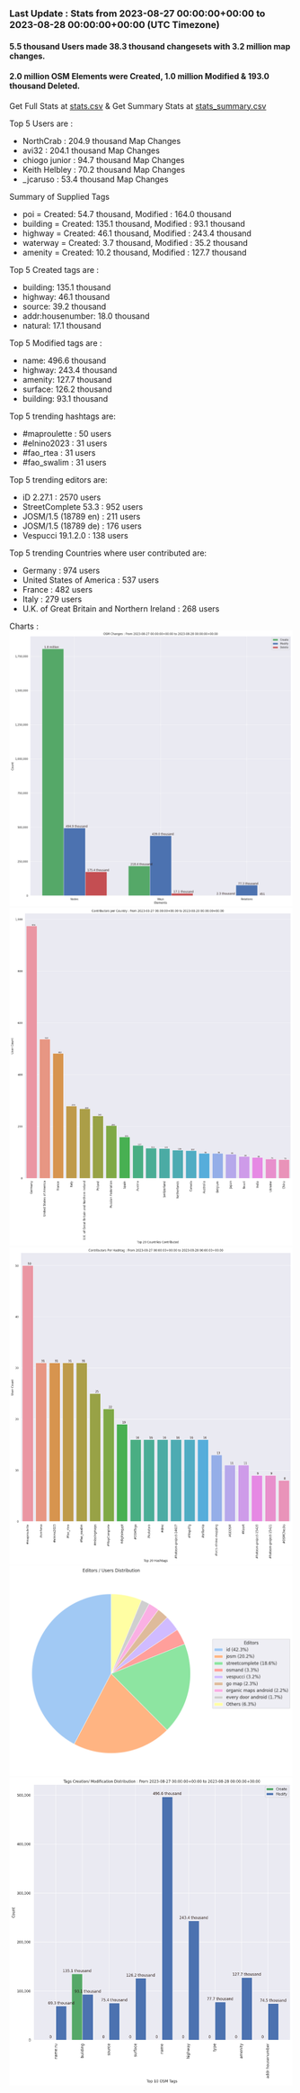 ### Last Update : Stats from 2023-08-27 00:00:00+00:00 to 2023-08-28 00:00:00+00:00 (UTC Timezone)

#### 5.5 thousand Users made 38.3 thousand changesets with 3.2 million map changes.
#### 2.0 million OSM Elements were Created, 1.0 million Modified & 193.0 thousand Deleted.
Get Full Stats at [stats.csv](/stats/Global/Daily/stats.csv)
 & Get Summary Stats at [stats_summary.csv](/stats/Global/Daily/stats_summary.csv)

Top 5 Users are : 
- NorthCrab : 204.9 thousand Map Changes
- avi32 : 204.1 thousand Map Changes
- chiogo junior : 94.7 thousand Map Changes
- Keith Helbley : 70.2 thousand Map Changes
- _jcaruso : 53.4 thousand Map Changes

Summary of Supplied Tags
- poi = Created: 54.7 thousand, Modified : 164.0 thousand
- building = Created: 135.1 thousand, Modified : 93.1 thousand
- highway = Created: 46.1 thousand, Modified : 243.4 thousand
- waterway = Created: 3.7 thousand, Modified : 35.2 thousand
- amenity = Created: 10.2 thousand, Modified : 127.7 thousand


Top 5 Created tags are :
- building: 135.1 thousand
- highway: 46.1 thousand
- source: 39.2 thousand
- addr:housenumber: 18.0 thousand
- natural: 17.1 thousand


Top 5 Modified tags are :
- name: 496.6 thousand
- highway: 243.4 thousand
- amenity: 127.7 thousand
- surface: 126.2 thousand
- building: 93.1 thousand


Top 5 trending hashtags are:
- #maproulette : 50 users
- #elnino2023 : 31 users
- #fao_rtea : 31 users
- #fao_swalim : 31 users


Top 5 trending editors are:
- iD 2.27.1 : 2570 users
- StreetComplete 53.3 : 952 users
- JOSM/1.5 (18789 en) : 211 users
- JOSM/1.5 (18789 de) : 176 users
- Vespucci 19.1.2.0 : 138 users


Top 5 trending Countries where user contributed are:
- Germany : 974 users
- United States of America : 537 users
- France : 482 users
- Italy : 279 users
- U.K. of Great Britain and Northern Ireland : 268 users


 Charts : 
![Alt text](./stats_osm_changes.png) 
![Alt text](./stats_users_per_country.png) 
![Alt text](./stats_users_per_hashtag.png) 
![Alt text](./stats_editors_pie_chart.png) 
![Alt text](./stats_tags.png) 
